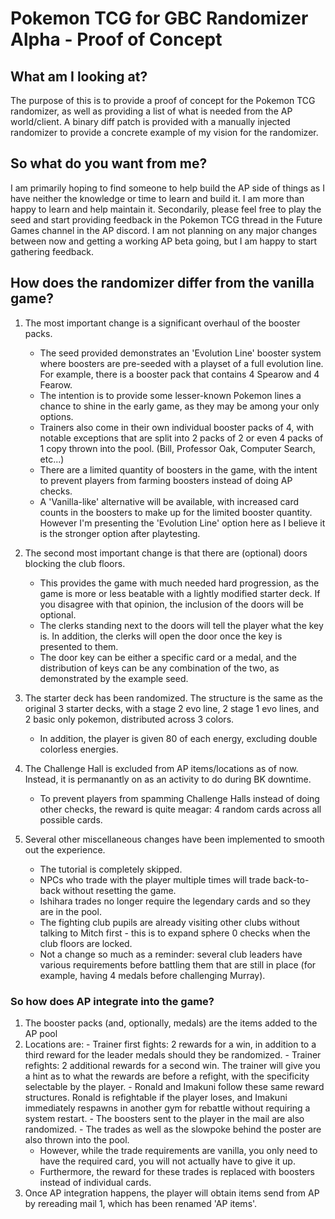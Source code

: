 # Pokemon TCG for GBC Randomizer Alpha - Proof of Concept

## What am I looking at?

  The purpose of this is to provide a proof of concept for the Pokemon TCG randomizer, as well as providing a list of what is needed from the AP world/client. 
  A binary diff patch is provided with a manually injected randomizer to provide a concrete example of my vision for the randomizer.


## So what do you want from me?

  I am primarily hoping to find someone to help build the AP side of things as I have neither the knowledge or time to learn and build it. I am more than happy to learn and help maintain it.
  Secondarily, please feel free to play the seed and start providing feedback in the Pokemon TCG thread in the Future Games channel in the AP discord. I am not planning on any major changes 
  between now and getting a working AP beta going, but I am happy to start gathering feedback.


## How does the randomizer differ from the vanilla game?
  
  1. The most important change is a significant overhaul of the booster packs.
     - The seed provided demonstrates an 'Evolution Line' booster system where boosters are pre-seeded with a playset of a full evolution line. For example, there is a booster pack that contains 4 Spearow and 4 Fearow.
     - The intention is to provide some lesser-known Pokemon lines a chance to shine in the early game, as they may be among your only options.
     - Trainers also come in their own individual booster packs of 4, with notable exceptions that are split into 2 packs of 2 or even 4 packs of 1 copy thrown into the pool. (Bill, Professor Oak, Computer Search, etc...)
     - There are a limited quantity of boosters in the game, with the intent to prevent players from farming boosters instead of doing AP checks.
     - A 'Vanilla-like' alternative will be available, with increased card counts in the boosters to make up for the limited booster quantity. However I'm presenting the 'Evolution Line' option here as I believe it is the stronger option after playtesting.

  2. The second most important change is that there are (optional) doors blocking the club floors.
     - This provides the game with much needed hard progression, as the game is more or less beatable with a lightly modified starter deck. If you disagree with that opinion, the inclusion of the doors will be optional.
     - The clerks standing next to the doors will tell the player what the key is. In addition, the clerks will open the door once the key is presented to them.
     - The door key can be either a specific card or a medal, and the distribution of keys can be any combination of the two, as demonstrated by the example seed.
    
  3. The starter deck has been randomized. The structure is the same as the original 3 starter decks, with a stage 2 evo line, 2 stage 1 evo lines, and 2 basic only pokemon, distributed across 3 colors.
     - In addition, the player is given 80 of each energy, excluding double colorless energies.

  4. The Challenge Hall is excluded from AP items/locations as of now. Instead, it is permanantly on as an activity to do during BK downtime.
     - To prevent players from spamming Challenge Halls instead of doing other checks, the reward is quite meagar: 4 random cards across all possible cards.

  5. Several other miscellaneous changes have been implemented to smooth out the experience.
     - The tutorial is completely skipped.
     - NPCs who trade with the player multiple times will trade back-to-back without resetting the game.
     - Ishihara trades no longer require the legendary cards and so they are in the pool.
     - The fighting club pupils are already visiting other clubs without talking to Mitch first - this is to expand sphere 0 checks when the club floors are locked.
     - Not a change so much as a reminder: several club leaders have various requirements before battling them that are still in place (for example, having 4 medals before challenging Murray).
  

### So how does AP integrate into the game?
  1. The booster packs (and, optionally, medals) are the items added to the AP pool
  2. Locations are:
    - Trainer first fights: 2 rewards for a win, in addition to a third reward for the leader medals should they be randomized.
    - Trainer refights: 2 additional rewards for a second win. The trainer will give you a hint as to what the rewards are before a refight, with the specificity selectable by the player.
    - Ronald and Imakuni follow these same reward structures. Ronald is refightable if the player loses, and Imakuni immediately respawns in another gym for rebattle without requiring a system restart.
    - The boosters sent to the player in the mail are also randomized.
    - The trades as well as the slowpoke behind the poster are also thrown into the pool.
       + However, while the trade requirements are vanilla, you only need to have the required card, you will not actually have to give it up.
       + Furthermore, the reward for these trades is replaced with boosters instead of individual cards.
  3. Once AP integration happens, the player will obtain items send from AP by rereading mail 1, which has been renamed 'AP items'. 

